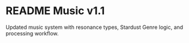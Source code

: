 # README Music v1.1
Updated music system with resonance types, Stardust Genre logic, and processing workflow.
